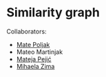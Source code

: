 # Similarity graph

Collaborators:
* [Mate Poljak](https://github.com/pmate1)
* Mateo Martinjak
* [Mateja Pejić](https://github.com/pematej)
* [Mihaela Zima](https://github.com/Majhela) 
